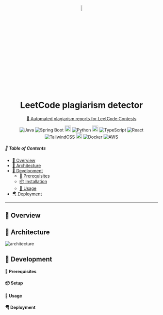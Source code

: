 <div align="center">
	<img align="center" src="https://github.com/user-attachments/assets/3a05ad19-289e-4f47-bd26-f5f9dd3ae9e0" width="7%" alt="LeetCode plagiarism detector logo">
	<h1>LeetCode plagiarism detector</h1>
</div>
<p align="center">
    <a href="https://leetcode-plagiarism-detector-1a267dde2df3.herokuapp.com/">🔗 Automated plagiarism reports for LeetCode Contests</a>
</p>
<p align="center">
<img alt="Java" src="https://img.shields.io/badge/Java-%23ED8B00.svg?logo=openjdk&logoColor=white" />
<img alt="Spring Boot" src="https://img.shields.io/badge/Spring%20Boot-6DB33F?logo=springboot&logoColor=fff" />
<img alt="separator" height="20" src="https://github.com/user-attachments/assets/5a8e5260-544e-4641-946a-46c2c75721f3" />
<img alt="Python" src="https://img.shields.io/badge/Python-3776AB?logo=python&logoColor=fff" />
<img alt="separator" height="20" src="https://github.com/user-attachments/assets/5a8e5260-544e-4641-946a-46c2c75721f3" />
<img alt="TypeScript" src="https://img.shields.io/badge/TypeScript-3178C6?logo=typescript&logoColor=fff" />
<img alt="React" src="https://img.shields.io/badge/React-%2320232a.svg?logo=react&logoColor=%2361DAFB" />
<img alt="TailwindCSS" src="https://img.shields.io/badge/Tailwind%20CSS-%2338B2AC.svg?logo=tailwind-css&logoColor=white" />
<img alt="separator" height="20" src="https://github.com/user-attachments/assets/5a8e5260-544e-4641-946a-46c2c75721f3" />
<img alt="Docker" src="https://img.shields.io/badge/Docker-2496ED?logo=docker&logoColor=fff" />
<img alt="AWS" src="https://img.shields.io/badge/AWS-%23FF9900.svg?logo=amazon-web-services&logoColor=white" />
</p>

##### 🔗 Table of Contents

- [📍 Overview](#-overview)
- [📐 Architecture](#-architecture)
- [🚀 Development](#-development)
  - [🔖 Prerequisites](#-prerequisites)
  - [📦 Installation](#-installation)
  - [🤖 Usage](#-usage)
- [🪂 Deployment](#-deployment)

---

## 📍 Overview

## 📐 Architecture

![architecture](https://github.com/user-attachments/assets/bfc612ab-927b-4e97-81a3-8345a630db8d)

## 🚀 Development

#### 🔖 Prerequisites

#### 📦 Setup

#### 🤖 Usage

#### 🪂 Deployment
